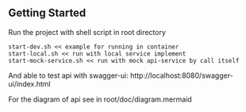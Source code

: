 ## Getting Started

Run the project with shell script in root directory

```
start-dev.sh << example for running in container
start-local.sh << run with local service implement
start-mock-service.sh << run with mock api-service by call itself
```

And able to test api with swagger-ui: http://localhost:8080/swagger-ui/index.html

For the diagram of api see in root/doc/diagram.mermaid